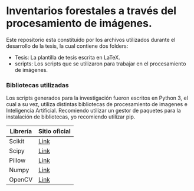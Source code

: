 # Inventarios forestales a través del procesamiento de imágenes.

Este repositorio esta constituido por los archivos utilizados durante el desarrollo de la tesis, la cual contiene dos folders:
 - Tesis: La plantilla de tesis escrita en LaTeX.
 - scripts: Los scripts que se utilizaron para trabajar en el procesamiento de imágenes.

### Bibliotecas utilizadas

Los scripts generados para la investigación fueron escritos en Python 3, el cual a su vez, utiliza distintas bibliotecas de procesamiento de imagenes e Inteligencia Artificial. Recomiendo utilizar un gestor de paquetes para la instalación de bibliotecas, yo recomiendo utilizar pip.

| Librería | Sitio oficial |
| ------ | ------ |
| Scikit | [Link][PlDb] |
| Scipy | [Link][PlGh] |
| Pillow | [Link][PlGd] |
| Numpy | [Link][PlOd] |
| OpenCV | [Link][PlMe] |

   [PlDb]: <https://scikit-learn.org/stable/>
   [PlGh]: <https://www.scipy.org/>
   [PlGd]: <https://pillow.readthedocs.io/en/stable/>
   [PlOd]: <https://numpy.org/>
   [PlMe]: <https://docs.opencv.org/master/index.html>